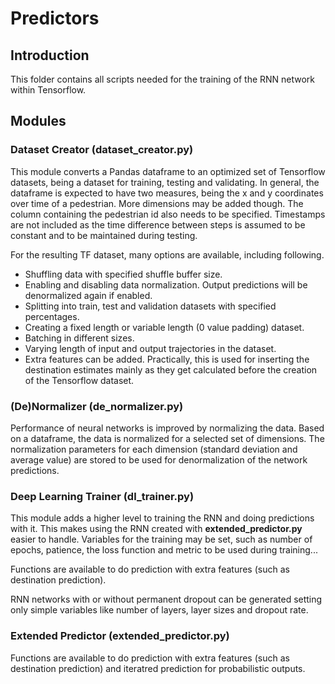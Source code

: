 # Predictors
## Introduction
This folder contains all scripts needed for the training of the RNN network within Tensorflow. 
## Modules
### Dataset Creator (dataset_creator.py)
This module converts a Pandas dataframe to an optimized set of Tensorflow datasets, being a dataset for training, testing and validating.
In general, the dataframe is expected to have two measures, being the x and y coordinates over time of a pedestrian. More dimensions may be added though. The column containing the pedestrian id also needs to be specified. Timestamps are not included as the time difference between steps is assumed to be constant and to be maintained during testing. 

For the resulting TF dataset, many options are available, including following.
* Shuffling data with specified shuffle buffer size.
* Enabling and disabling data normalization. Output predictions will be denormalized again if enabled.
* Splitting into train, test and validation datasets with specified percentages.
* Creating a fixed length or variable length (0 value padding) dataset.
* Batching in different sizes.
* Varying length of input and output trajectories in the dataset.
* Extra features can be added. Practically, this is used for inserting the destination estimates mainly as they get calculated before the creation of the Tensorflow dataset. 
### (De)Normalizer (de_normalizer.py)
Performance of neural networks is improved by normalizing the data. Based on a dataframe, the data is normalized for a selected set of dimensions. The normalization parameters for each dimension (standard deviation and average value) are stored to be used for denormalization of the network predictions. 

### Deep Learning Trainer (dl_trainer.py)
This module adds a higher level to training the RNN and doing predictions with it. This makes using the RNN created with **extended_predictor.py** easier to handle. Variables for the training may be set, such as number of epochs, patience, the loss function and metric to be used during training...

Functions are available to do prediction with extra features (such as destination prediction).

RNN networks with or without permanent dropout can be generated setting only simple variables like number of layers, layer sizes and dropout rate. 

### Extended Predictor (extended_predictor.py)
Functions are available to do prediction with extra features (such as destination prediction) and iteratred prediction for probabilistic outputs.